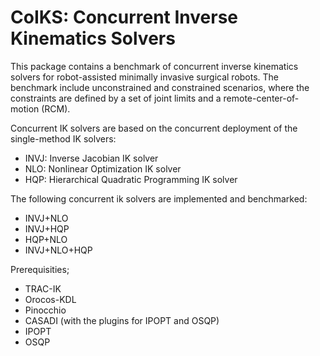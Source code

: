 # CoIKS: Concurrent Inverse Kinematics Solvers
This package contains a benchmark of concurrent inverse kinematics solvers for robot-assisted minimally invasive surgical robots.
The benchmark include unconstrained and constrained scenarios, where the constraints are defined by a set of joint limits and a remote-center-of-motion (RCM).

Concurrent IK solvers are based on the concurrent deployment of the single-method IK solvers:
- INVJ: Inverse Jacobian IK solver
- NLO: Nonlinear Optimization IK solver
- HQP: Hierarchical Quadratic Programming IK solver

The following concurrent ik solvers are implemented and benchmarked:
- INVJ+NLO
- INVJ+HQP
- HQP+NLO
- INVJ+NLO+HQP

Prerequisities;
* TRAC-IK
* Orocos-KDL
* Pinocchio
* CASADI (with the plugins for IPOPT and OSQP)
* IPOPT
* OSQP


